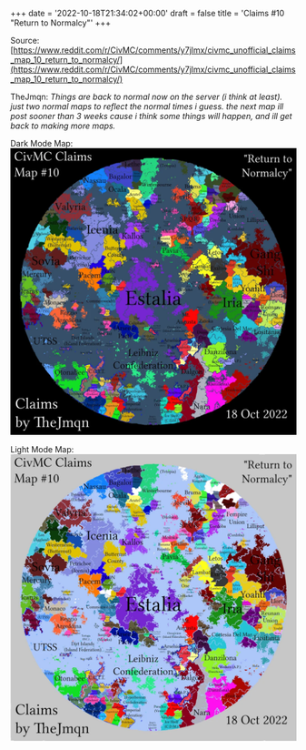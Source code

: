 +++
date = '2022-10-18T21:34:02+00:00'
draft = false
title = 'Claims #10 "Return to Normalcy"'
+++

Source: [https://www.reddit.com/r/CivMC/comments/y7jlmx/civmc_unofficial_claims_map_10_return_to_normalcy/](https://www.reddit.com/r/CivMC/comments/y7jlmx/civmc_unofficial_claims_map_10_return_to_normalcy/)

TheJmqn: *Things are back to normal now on the server (i think at least). just two normal maps to reflect the normal times i guess. the next map ill post sooner than 3 weeks cause i think some things will happen, and ill get back to making more maps.*

Dark Mode Map:
[![Claims #10](https://raw.githubusercontent.com/CivMC-Map-Archive/civmc-map-archive.github.io/refs/heads/main/public/images/CivMC-Claims-10.webp)](https://raw.githubusercontent.com/CivMC-Map-Archive/civmc-map-archive.github.io/refs/heads/main/public/images/CivMC-Claims-10.webp)

Light Mode Map:
[![Claims #10 Light](https://raw.githubusercontent.com/CivMC-Map-Archive/civmc-map-archive.github.io/refs/heads/main/public/images/CivMC-Claims-10-Light.webp)](https://raw.githubusercontent.com/CivMC-Map-Archive/civmc-map-archive.github.io/refs/heads/main/public/images/CivMC-Claims-10-Light.webp)
